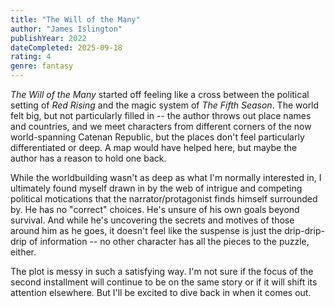```yaml
---
title: "The Will of the Many"
author: "James Islington"
publishYear: 2022
dateCompleted: 2025-09-18
rating: 4
genre: fantasy
---
```


_The Will of the Many_ started off feeling like a cross between the political setting of
_Red Rising_ and the magic system of _The Fifth Season_. The world felt big, but not
particularly filled in -- the author throws out place names and countries, and we meet
characters from different corners of the now world-spanning Catenan Republic, but the
places don't feel particularly differentiated or deep. A map would have helped here, but
maybe the author has a reason to hold one back.

While the worldbuilding wasn't as deep as what I'm normally interested in, I ultimately
found myself drawn in by the web of intrigue and competing political motications that the
narrator/protagonist finds himself surrounded by. He has no "correct" choices. He's unsure
of his own goals beyond survival. And while he's uncovering the secrets and motives of
those around him as he goes, it doesn't feel like the suspense is just the drip-drip-drip
of information -- no other character has all the pieces to the puzzle, either.

The plot is messy in such a satisfying way. I'm not sure if the focus of the second
installment will continue to be on the same story or if it will shift its attention
elsewhere. But I'll be excited to dive back in when it comes out.
